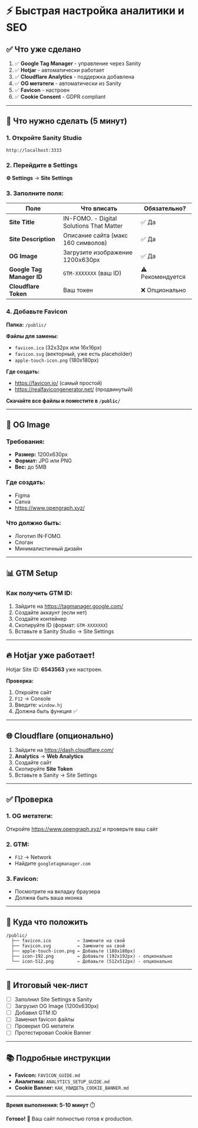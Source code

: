 # ⚡ Быстрая настройка аналитики и SEO

## ✅ Что уже сделано

1. ✅ **Google Tag Manager** - управление через Sanity
2. ✅ **Hotjar** - автоматически работает
3. ✅ **Cloudflare Analytics** - поддержка добавлена
4. ✅ **OG метатеги** - автоматически из Sanity
5. ✅ **Favicon** - настроен
6. ✅ **Cookie Consent** - GDPR compliant

---

## 🚀 Что нужно сделать (5 минут)

### 1. Откройте Sanity Studio
```
http://localhost:3333
```

### 2. Перейдите в Settings
**⚙️ Settings** → **Site Settings**

### 3. Заполните поля:

| Поле | Что вписать | Обязательно? |
|------|-------------|--------------|
| **Site Title** | IN-FOMO. - Digital Solutions That Matter | ✅ Да |
| **Site Description** | Описание сайта (макс 160 символов) | ✅ Да |
| **OG Image** | Загрузите изображение 1200x630px | ✅ Да |
| **Google Tag Manager ID** | `GTM-XXXXXXX` (ваш ID) | ⚠️ Рекомендуется |
| **Cloudflare Token** | Ваш токен | ❌ Опционально |

### 4. Добавьте Favicon

**Папка:** `/public/`

**Файлы для замены:**
- `favicon.ico` (32x32px или 16x16px)
- `favicon.svg` (векторный, уже есть placeholder)
- `apple-touch-icon.png` (180x180px)

**Где создать:**
- https://favicon.io/ (самый простой)
- https://realfavicongenerator.net/ (продвинутый)

**Скачайте все файлы и поместите в `/public/`**

---

## 🎨 OG Image

### Требования:
- **Размер:** 1200x630px
- **Формат:** JPG или PNG
- **Вес:** до 5MB

### Где создать:
- Figma
- Canva
- https://www.opengraph.xyz/

### Что должно быть:
- Логотип IN-FOMO.
- Слоган
- Минималистичный дизайн

---

## 📊 GTM Setup

### Как получить GTM ID:

1. Зайдите на https://tagmanager.google.com/
2. Создайте аккаунт (если нет)
3. Создайте контейнер
4. Скопируйте ID (формат: `GTM-XXXXXXX`)
5. Вставьте в Sanity Studio → Site Settings

---

## 🔥 Hotjar уже работает!

Hotjar Site ID: **6543563** уже настроен.

**Проверка:**
1. Откройте сайт
2. `F12` → Console
3. Введите: `window.hj`
4. Должна быть функция ✅

---

## 🌐 Cloudflare (опционально)

1. Зайдите на https://dash.cloudflare.com/
2. **Analytics** → **Web Analytics**
3. Создайте сайт
4. Скопируйте **Site Token**
5. Вставьте в Sanity → Site Settings

---

## ✅ Проверка

### 1. OG метатеги:
Откройте https://www.opengraph.xyz/ и проверьте ваш сайт

### 2. GTM:
- `F12` → Network
- Найдите `googletagmanager.com`

### 3. Favicon:
- Посмотрите на вкладку браузера
- Должна быть ваша иконка

---

## 📁 Куда что положить

```
/public/
  ├── favicon.ico          ← Замените на свой
  ├── favicon.svg          ← Замените на свой
  ├── apple-touch-icon.png ← Добавьте (180x180px)
  ├── icon-192.png         ← Добавьте (192x192px) - опционально
  └── icon-512.png         ← Добавьте (512x512px) - опционально
```

---

## 🎯 Итоговый чек-лист

- [ ] Заполнил Site Settings в Sanity
- [ ] Загрузил OG Image (1200x630px)
- [ ] Добавил GTM ID
- [ ] Заменил favicon файлы
- [ ] Проверил OG метатеги
- [ ] Протестировал Cookie Banner

---

## 📚 Подробные инструкции

- **Favicon:** `FAVICON_GUIDE.md`
- **Аналитика:** `ANALYTICS_SETUP_GUIDE.md`
- **Cookie Banner:** `КАК_УВИДЕТЬ_COOKIE_BANNER.md`

---

**Время выполнения: 5-10 минут** ⏱️

**Готово!** 🎉 Ваш сайт полностью готов к production.

